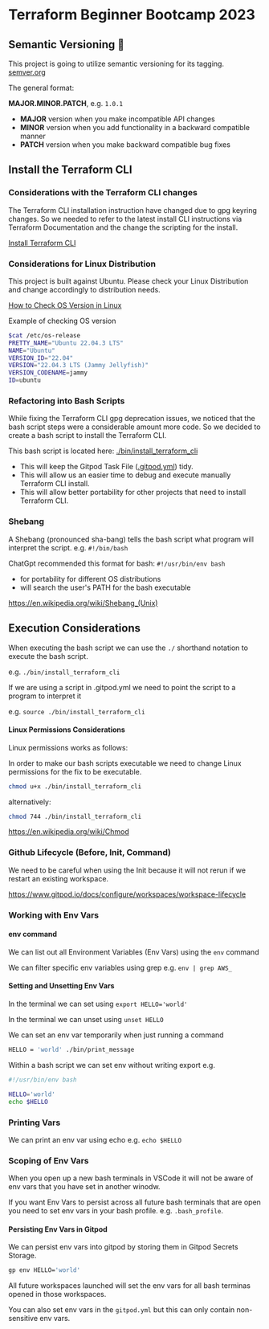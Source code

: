# Terraform Beginner Bootcamp 2023

## Semantic Versioning :mage:

This project is going to utilize semantic versioning for its tagging.
[semver.org](https://semver.org/)

The general format:

 **MAJOR.MINOR.PATCH**, e.g. `1.0.1`

- **MAJOR** version when you make incompatible API changes
- **MINOR** version when you add functionality in a backward compatible manner
- **PATCH** version when you make backward compatible bug fixes

## Install the Terraform CLI

### Considerations with the Terraform CLI changes
The Terraform CLI installation instruction have changed due to gpg keyring changes. So we needed to refer to the latest install CLI instructions via Terraform Documentation and the change the scripting for the install.

[Install Terraform CLI](https://developer.hashicorp.com/terraform/tutorials/aws-get-started/install-cli)

### Considerations for Linux Distribution 

This project is built against Ubuntu.
Please check your Linux Distribution 
and change accordingly to distribution needs.

[How to Check OS Version in Linux](https://www.cyberciti.biz/faq/how-to-check-os-version-in-linux-command-line/)

Example of checking OS version
```sh
$cat /etc/os-release
PRETTY_NAME="Ubuntu 22.04.3 LTS"
NAME="Ubuntu"
VERSION_ID="22.04"
VERSION="22.04.3 LTS (Jammy Jellyfish)"
VERSION_CODENAME=jammy
ID=ubuntu
```


### Refactoring into Bash Scripts

While fixing the Terraform CLI gpg deprecation issues, we noticed that the bash script steps were a considerable amount more code. So we decided to create a bash script to install the Terraform CLI.

This bash script is located here: [./bin/install_terraform_cli](./bin/install_terraform_cli.sh)

- This will keep the Gitpod Task File ([.gitpod.yml](gitpod.yml)) tidy.
- This will allow us an easier time to debug and execute manually Terraform CLI install.
- This will allow better portability for other projects that need to install Terraform CLI. 

### Shebang

A Shebang (pronounced sha-bang) tells the bash script what program will interpret the script. e.g. `#!/bin/bash`

ChatGpt recommended this format for bash: `#!/usr/bin/env bash`

- for portability for different OS distributions
- will search the user's PATH for the bash executable

https://en.wikipedia.org/wiki/Shebang_(Unix)


## Execution Considerations

When executing the bash script we can use the `./` shorthand notation to execute the bash script.

e.g.    `./bin/install_terraform_cli`

If we are using a script in .gitpod.yml we need to point the script  to a program to interpret it

e.g.   `source ./bin/install_terraform_cli`

#### Linux Permissions Considerations

Linux permissions works as follows:

In order to make our bash scripts executable we need to change Linux permissions for the fix to be executable.

```sh
chmod u+x ./bin/install_terraform_cli
```
alternatively:

```sh
chmod 744 ./bin/install_terraform_cli
```
https://en.wikipedia.org/wiki/Chmod


### Github Lifecycle (Before, Init, Command)

We need to be careful when using the Init because it will not rerun if we restart an existing workspace.

https://www.gitpod.io/docs/configure/workspaces/workspace-lifecycle

### Working with Env Vars

#### env command
We can list out all Environment Variables (Env Vars) using the `env` command

We can filter specific env variables using grep e.g.   `env | grep AWS_`

#### Setting and Unsetting Env Vars

In the terminal we can set using `export HELLO='world'`

In  the terminal we can unset using `unset HELLO`

We can set an env var temporarily when just running a command

```sh
HELLO = 'world' ./bin/print_message
```

Within a bash script we can set env without writing export e.g.

```sh
#!/usr/bin/env bash

HELLO='world'
echo $HELLO
```

### Printing Vars

We can print an env var using echo e.g. `echo $HELLO`

### Scoping of Env Vars

When you open up a new bash terminals in VSCode it will not be aware of env vars that you have set in another winodw.

If you want Env Vars to persist across all future bash terminals that are open you need to set env vars in your bash profile. e.g. `.bash_profile`.

#### Persisting Env Vars in Gitpod

We can persist env vars into gitpod by storing them in Gitpod Secrets Storage.

```sh
gp env HELLO='world'
```

All future workspaces launched will set the env vars for all bash terminas opened in those workspaces.

You can also set env vars in the `gitpod.yml` but this can only contain non-sensitive env vars.